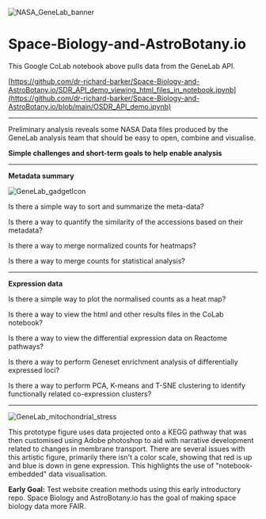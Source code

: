 ![NASA_GeneLab_banner](https://dr-richard-barker.github.io/Space_Biology_and_AstroBotany.io/Images/NASA_GeneLab_banner_v3_scroll_down.jpg "NASA_GeneLab_banner")
# Space-Biology-and-AstroBotany.io

This Google CoLab notebook above pulls data from the GeneLab API.

[https://github.com/dr-richard-barker/Space-Biology-and-AstroBotany.io/SDR_API_demo_viewing_html_files_in_notebook.ipynb](https://github.com/dr-richard-barker/Space-Biology-and-AstroBotany.io/blob/main/OSDR_API_demo.ipynb)

---


Preliminary analysis reveals some NASA Data files produced by the GeneLab analysis team that should be easy to open, combine and visualise. 

**Simple challenges and short-term goals to help enable analysis** 

---

**Metadata summary**

![GeneLab_gadgetIcon](https://dr-richard-barker.github.io/Space_Biology_and_AstroBotany.io/Images/GeneLab_gadgetIcon.png "NASA_GeneLab_Computer")

Is there a simple way to sort and summarize the meta-data? 

Is there a way to quantify the similarity of the accessions based on their metadata?

Is there a way to merge normalized counts for heatmaps?

Is there a way to merge counts for statistical analysis? 


---

**Expression data**

Is there a simple way to plot the normalised counts as a heat map?

Is there a way to view the html and other results files in the CoLab notebook?

Is there a way to view the differential expression data on Reactome pathways?

Is there a way to perform Geneset enrichment analysis of differentially expressed loci? 

Is there a way to perform PCA, K-means and T-SNE clustering to identify functionally related co-expression clusters? 

---



![GeneLab_mitochondrial_stress](https://dr-richard-barker.github.io/Space_Biology_and_AstroBotany.io/Images/DRB_2022_K_transporters_in_space_miriocondira_oxidatiive_phosphorylation.png "GeneLab_mitochondrial_stress")


This prototype figure uses data projected onto a KEGG pathway that was then customised using Adobe photoshop to aid with narrative development related to changes in membrane transport.
There are several issues with this artistic figure, primarily there isn't a color scale, showing that red is up and blue is down in gene expression. This highlights the use of "notebook-embedded" data visualisation. 


**Early Goal:** Test website creation methods using this early introductory repo.
Space Biology and AstroBotany.io has the goal of making space biology data more FAIR. 
